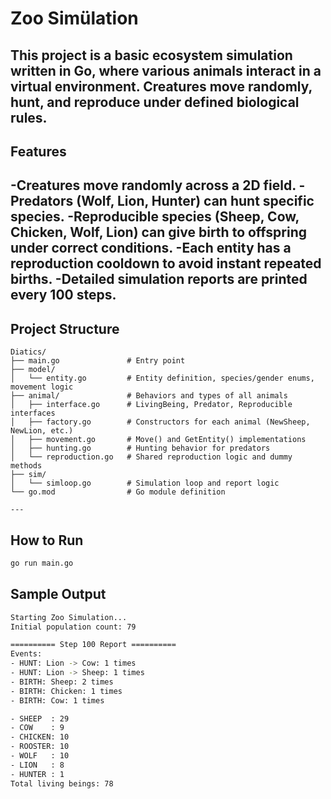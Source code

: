 # Zoo Simülation

This project is a basic ecosystem simulation written in Go, where various animals interact in a virtual environment.
Creatures move randomly, hunt, and reproduce under defined biological rules.
---

## Features

-Creatures move randomly across a 2D field.
-Predators (Wolf, Lion, Hunter) can hunt specific species.
-Reproducible species (Sheep, Cow, Chicken, Wolf, Lion) can give birth to offspring under correct conditions.
-Each entity has a reproduction cooldown to avoid instant repeated births.
-Detailed simulation reports are printed every 100 steps.
---

## Project Structure
```plaintext
Diatics/
├── main.go               # Entry point
├── model/
│   └── entity.go         # Entity definition, species/gender enums, movement logic
├── animal/               # Behaviors and types of all animals
│   ├── interface.go      # LivingBeing, Predator, Reproducible interfaces
│   ├── factory.go        # Constructors for each animal (NewSheep, NewLion, etc.)
│   ├── movement.go       # Move() and GetEntity() implementations
│   ├── hunting.go        # Hunting behavior for predators
│   └── reproduction.go   # Shared reproduction logic and dummy methods
├── sim/
│   └── simloop.go        # Simulation loop and report logic
└── go.mod                # Go module definition

---
```
## How to Run

```bash
go run main.go
```

## Sample Output
```bash
Starting Zoo Simulation...
Initial population count: 79

========== Step 100 Report ==========
Events:
- HUNT: Lion -> Cow: 1 times
- HUNT: Lion -> Sheep: 1 times
- BIRTH: Sheep: 2 times
- BIRTH: Chicken: 1 times
- BIRTH: Cow: 1 times

- SHEEP  : 29
- COW    : 9
- CHICKEN: 10
- ROOSTER: 10
- WOLF   : 10
- LION   : 8
- HUNTER : 1
Total living beings: 78
```
